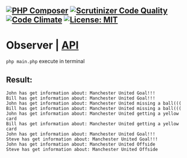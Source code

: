 [![PHP Composer](https://github.com/Jagepard/PhpDesignPatterns-Observer/actions/workflows/php.yml/badge.svg)](https://github.com/Jagepard/PhpDesignPatterns-Observer/actions/workflows/php.yml)
[![Scrutinizer Code Quality](https://scrutinizer-ci.com/g/Jagepard/PhpDesignPatterns-Observer/badges/quality-score.png?b=master)](https://scrutinizer-ci.com/g/Jagepard/PhpDesignPatterns-Observer/?branch=master)
[![Code Climate](https://codeclimate.com/github/Jagepard/PhpDesignPatterns-Observer/badges/gpa.svg)](https://codeclimate.com/github/Jagepard/PhpDesignPatterns-Observer)
[![License: MIT](https://img.shields.io/badge/license-MIT-498e7f.svg)](https://mit-license.org/)
-----

# Observer | [API](https://github.com/Jagepard/PhpDesignPatterns-Observer/blob/master/api.md)
```php main.php``` execute in terminal

## Result:
```
John has get information about: Manchester United Goal!!! 
Bill has get information about: Manchester United Goal!!! 
John has get information about: Manchester United missing a ball((( 
Bill has get information about: Manchester United missing a ball((( 
John has get information about: Manchester United getting a yellow card 
Bill has get information about: Manchester United getting a yellow card 
John has get information about: Manchester United Goal!!! 
Steve has get information about: Manchester United Goal!!! 
John has get information about: Manchester United Offside 
Steve has get information about: Manchester United Offside
```
